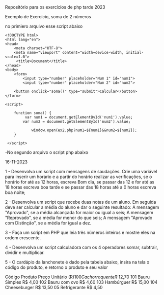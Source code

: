 Repositório para os exercícios de php tarde 2023

Exemplo de Exercício, soma de 2 números

no primiero arquivo esse script abaixo

    <!DOCTYPE html>
    <html lang="en">
    <head>
        <meta charset="UTF-8">
        <meta name="viewport" content="width=device-width, initial-scale=1.0">
         <title>Document</title>
    </head>
    <body>
        <form>
            <input type="number" placeholder="Num 1" id="num1">
            <input type="number" placeholder="Num 2" id="num2">

        <button onclick="soma()" type="submit">Calcular</button>
    </form>

    <script>

        function soma() {
             var num1 = document.getElementById('num1').value;
            var num2 = document.getElementById('num2').value;

                window.open(ex2.php?num1=${num1}&&num2=${num2});
        }

     </script>
</body>
</html>

-No segundo arquivo o script php abaixo

<?php
$num1 = $_GET['num1'];
$num2 = $_GET['num2'];
$result = 0;

$result = $num1 + $num2;

if ($result) {
    echo "O resultado eh: $result";
}
?>

16-11-2023

1 - Desenvolva um script com mensagens de saudações. Crie uma variável para inserir um horário e a partir do horário realizar as verificações, se o horário for até as 12 horas, escreva Bom dia, se passar das 12 e for até as 18 horas escreva boa tarde e se passar das 18 horas até a 0 horas escreva boa noite;

2 - Desenvolva um script que recebe duas notas de um aluno. Em seguida deve ser calcular a média do aluno e dar o seguinte resultado: A mensagem "Aprovado", se a média alcançada for maior ou igual a seis; A mensagem "Reprovado", se a média for menor do que seis; A mensagem "Aprovado com Distinção", se a média for igual a dez.

3 - Faça um script em PHP que leia três números inteiros e mostre eles na ordem crescente.

4 - Desenvolva um script calculadora com os 4 operadores somar, subtrair, dividir e multiplicar.

5 - O cardápio da lanchonete é dado pela tabela abaixo, insira na tela o código do produto, e retorno o produto e seu valor

Código Produto Preço Unitário (R$)
100 Cachorro quente R$ 12,70
101 Bauru Simples R$ 4,00
102 Bauru com ovo R$ 4,60
103 Hambúrguer R$ 15,00
104 Cheeseburger R$ 13,50
05 Refrigerante R$ 4,50
